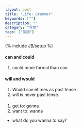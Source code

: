 ```yaml
---
layout: post
title: "Life: Grammar"
keywords: [""]
description: ""
category: "言葉"
tags: ["英語"]
---
```

{% include JB/setup %}

#### can and could
1. could more formal than can

#### will and would
1. Would sometimes as past tense
2. will is never past tense.


#### 
1. get to:  gonna
2. want to:  wanna
- what do you wanna to say?

